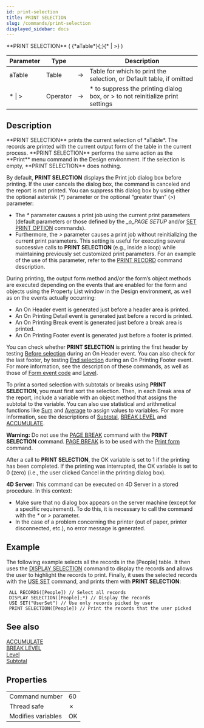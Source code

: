 ```yaml
---
id: print-selection
title: PRINT SELECTION
slug: /commands/print-selection
displayed_sidebar: docs
---
```


<!--REF #_command_.PRINT SELECTION.Syntax-->**PRINT SELECTION** ( {*aTable*}{;}{* | >} )<!-- END REF-->
<!--REF #_command_.PRINT SELECTION.Params-->
| Parameter | Type |  | Description |
| --- | --- | --- | --- |
| aTable | Table | &#8594;  | Table for which to print the selection, or Default table, if omitted |
| * &#124; > | Operator | &#8594;  | * to suppress the printing dialog box, or > to not reinitialize print settings |

<!-- END REF-->

## Description 

<!--REF #_command_.PRINT SELECTION.Summary-->**PRINT SELECTION** prints the current selection of *aTable*.<!-- END REF--> The records are printed with the current output form of the table in the current process. **PRINT SELECTION** performs the same action as the **Print** menu command in the Design environment. If the selection is empty, **PRINT SELECTION** does nothing.

By default, **PRINT SELECTION** displays the Print job dialog box before printing. If the user cancels the dialog box, the command is canceled and the report is not printed. You can suppress this dialog box by using either the optional asterisk (*\**) parameter or the optional “greater than” (*\>*) parameter:

* The *\** parameter causes a print job using the current print parameters (default parameters or those defined by the *\_o\_PAGE SETUP* and/or [SET PRINT OPTION](set-print-option.md) commands).
* Furthermore, the *\>* parameter causes a print job without reinitializing the current print parameters. This setting is useful for executing several successive calls to **PRINT SELECTION** (e.g., inside a loop) while maintaining previously set customized print parameters. For an example of the use of this parameter, refer to the [PRINT RECORD](print-record.md) command description.

During printing, the output form method and/or the form’s object methods are executed depending on the events that are enabled for the form and objects using the Property List window in the Design environment, as well as on the events actually occurring:

* An On Header event is generated just before a header area is printed.
* An On Printing Detail event is generated just before a record is printed.
* An On Printing Break event is generated just before a break area is printed.
* An On Printing Footer event is generated just before a footer is printed.

You can check whether **PRINT SELECTION** is printing the first header by testing [Before selection](before-selection.md) during an On Header event. You can also check for the last footer, by testing [End selection](end-selection.md) during an On Printing Footer event. For more information, see the description of these commands, as well as those of [Form event code](../commands/form-event-code.md) and [Level](level.md).

To print a sorted selection with subtotals or breaks using **PRINT SELECTION**, you must first sort the selection. Then, in each Break area of the report, include a variable with an object method that assigns the subtotal to the variable. You can also use statistical and arithmetical functions like [Sum](sum.md) and [Average](average.md) to assign values to variables. For more information, see the descriptions of [Subtotal](subtotal.md), [BREAK LEVEL](break-level.md) and [ACCUMULATE](accumulate.md).

**Warning:** Do not use the [PAGE BREAK](page-break.md) command with the **PRINT SELECTION** command. [PAGE BREAK](page-break.md) is to be used with the [Print form](print-form.md) command.

After a call to **PRINT SELECTION**, the OK variable is set to 1 if the printing has been completed. If the printing was interrupted, the OK variable is set to 0 (zero) (i.e., the user clicked Cancel in the printing dialog box).

**4D Server:** This command can be executed on 4D Server in a stored procedure. In this context:

* Make sure that no dialog box appears on the server machine (except for a specific requirement). To do this, it is necessary to call the command with the *\** or *\>* parameter.
* In the case of a problem concerning the printer (out of paper, printer disconnected, etc.), no error message is generated.

## Example 

The following example selects all the records in the \[People\] table. It then uses the [DISPLAY SELECTION](display-selection.md) command to display the records and allows the user to highlight the records to print. Finally, it uses the selected records with the [USE SET](use-set.md) command, and prints them with **PRINT SELECTION**:

```4d
 ALL RECORDS([People]) // Select all records
 DISPLAY SELECTION([People];*) // Display the records
 USE SET("UserSet") // Use only records picked by user
 PRINT SELECTION([People]) // Print the records that the user picked
```

## See also 

[ACCUMULATE](accumulate.md)  
[BREAK LEVEL](break-level.md)  
[Level](level.md)  
[Subtotal](subtotal.md)  

## Properties

|  |  |
| --- | --- |
| Command number | 60 |
| Thread safe | &cross; |
| Modifies variables | OK |


